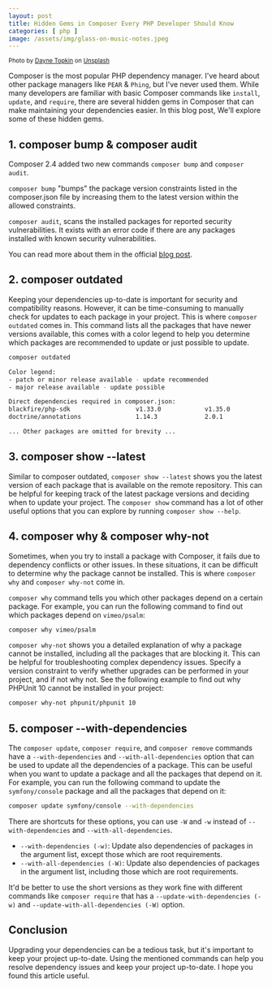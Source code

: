 ```yaml
---
layout: post
title: Hidden Gems in Composer Every PHP Developer Should Know
categories: [ php ]
image: /assets/img/glass-on-music-notes.jpeg
---
```


<small>Photo by [Dayne Topkin](https://unsplash.com/@dtopkin1) on [Unsplash](https://unsplash.com)</small>

Composer is the most popular PHP dependency manager. I've heard about other package managers like `PEAR` & `Phing`, but
I've never used them. While many developers are familiar with basic Composer commands like `install`, `update`,
and `require`, there are several hidden gems in Composer that can make maintaining your dependencies easier. In this
blog post, We'll explore some of these hidden gems.

## 1. composer bump & composer audit

Composer 2.4 added two new commands `composer bump` and `composer audit`.

`composer bump` "bumps" the package version constraints listed in the composer.json file by increasing them to the
latest version within the allowed constraints.

`composer audit`, scans the installed packages for reported security vulnerabilities. It exists with an error code if
there are any packages installed with known security vulnerabilities.

You can read more about them in the official [blog post](https://php.watch/articles/composer-24).

## 2. composer outdated

Keeping your dependencies up-to-date is important for security and compatibility reasons. However, it can be
time-consuming to manually check for updates to each package in your project. This is where `composer outdated` comes
in. This command lists all the packages that have newer versions available, this comes with a color legend to help you
determine which packages are recommended to update or just possible to update.

```bash
composer outdated
```

```bash
Color legend:
- patch or minor release available - update recommended
- major release available - update possible

Direct dependencies required in composer.json:
blackfire/php-sdk                  v1.33.0            v1.35.0            Blackfire.io PHP SDK
doctrine/annotations               1.14.3             2.0.1              Docblock Annotations Parser

... Other packages are omitted for brevity ...

```

## 3. composer show --latest

Similar to composer outdated, `composer show --latest` shows you the latest version of each package that is available on
the remote repository. This can be helpful for keeping track of the latest package versions and deciding when to update
your project. The `composer show` command has a lot of other useful options that you can explore by running
`composer show --help`.

## 4. composer why & composer why-not

Sometimes, when you try to install a package with Composer, it fails due to dependency conflicts or other issues. In
these situations, it can be difficult to determine why the package cannot be installed. This is where `composer why` and
`composer why-not` come in.

`composer why` command tells you which other packages depend on a certain package. For example, you can run the
following command to find out which packages depend on `vimeo/psalm`:

```bash
composer why vimeo/psalm
```

`composer why-not` shows you a detailed explanation of why a package cannot be installed, including all the packages
that are blocking it. This can be helpful for troubleshooting complex dependency issues. Specify a version constraint to
verify whether upgrades can be performed in your project, and if not why not. See the following example to find out why
PHPUnit 10 cannot be installed in your project:

```bash
composer why-not phpunit/phpunit 10
```

## 5. composer --with-dependencies

The `composer update`, `composer require`, and `composer remove` commands have a `--with-dependencies` and
`--with-all-dependencies` option that can be used to update all the dependencies of a package. This can be useful when
you want to update a package and all the packages that depend on it. For example, you can run the following command to
update the `symfony/console` package and all the packages that depend on it:

```bash
composer update symfony/console --with-dependencies
```

There are shortcuts for these options, you can use `-W` and `-w` instead of `--with-dependencies` and
`--with-all-dependencies`.

- `--with-dependencies (-w)`: Update also dependencies of packages in the argument list, except those which are root
  requirements.
- `--with-all-dependencies (-W)`: Update also dependencies of packages in the argument list, including those which are
  root requirements.

It'd be better to use the short versions as they work fine with different commands like `composer require` that has a
`--update-with-dependencies (-w)` and `--update-with-all-dependencies (-W)` option.

## Conclusion

Upgrading your dependencies can be a tedious task, but it's important to keep your project up-to-date. Using the
mentioned commands can help you resolve dependency issues and keep your project up-to-date. I hope you found this
article useful.
